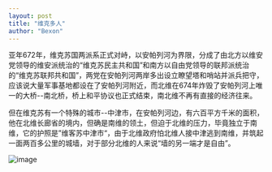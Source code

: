 ```yaml
---
layout: post
title: "维克多人"
author: "Bexon"
---
```

亚年672年，维克苏国两派系正式对峙，以安帕列河为界限，分成了由北方以维安党领导的维安派统治的“维克苏民主共和国”和南方以自由党领导的联邦派统治的“维克苏联邦共和国”，两党在安帕列河两岸多出设立瞭望塔和哨站并派兵把守，应该说大量军事基地都设在了安帕列河附近，而北维在674年炸毁了安帕列河上唯一的大桥--南北桥，桥上和平协议也正式结束，南北维不再有直接的经济往来。

但在维克苏有一个特殊的城市--中津市，在安帕列河边，有六百平方千米的面积，他在北维长廊省的境内，但确是南维的领土，但迫于北维的压力，毕竟独立于南维，它的护照是”维客苏中津市“，由于北维政府怕北维人接中津逃到南维，并筑起一面两百多公里的城墙，对于部分北维的人来说“墙的另一端才是自由”。

![image](https://bexonp.github.io/img/Viikssu_von_Kartte.png)